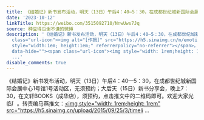 ```yaml
---
title: 《结婚记》新书发布活动，明天（13日）午后4：40—5：30，在成都世纪城新国际会展中心1号馆1号活动区，无须预约；大后天（15日）新书分享会，晚上7：30，在文轩B...
date: '2023-10-12'
linkTitle: https://weibo.com/3515092710/NnwUws7Jq
source: 种豆得瓜谢不谦的微博
description: '《结婚记》新书发布活动，明天（13日）午后4：40—5：30，在成都世纪城新国际会展中心1号馆1号活动区，无须预约；大后天（15日）新书分享会，晚上7：30，在文轩BOOKS（成华店），须预约，点击推文中的二维码即可。欢迎大家光临<span
  class="url-icon"><img alt="[作揖]" src="https://h5.sinaimg.cn/m/emoticon/icon/others/h_zuoyi-519f80d31c.png"
  style="width:1em; height:1em;" referrerpolicy="no-referrer"></span>。转责编马燕推文：<a href="https://weibo.cn/sinaurl?u=https%3A%2F%2Fmp.weixin.qq.com%2Fs%2FaNoS7UlIa27MKUQGcSGVeg"
  data-hide=""><span class="url-icon"><img style="width: 1rem;height: 1rem" src="https://h5.sinaimg.cn/upload/2015/09/25/3/timeli
  ...'
disable_comments: true
---
```

《结婚记》新书发布活动，明天（13日）午后4：40—5：30，在成都世纪城新国际会展中心1号馆1号活动区，无须预约；大后天（15日）新书分享会，晚上7：30，在文轩BOOKS（成华店），须预约，点击推文中的二维码即可。欢迎大家光临<span class="url-icon"><img alt="[作揖]" src="https://h5.sinaimg.cn/m/emoticon/icon/others/h_zuoyi-519f80d31c.png" style="width:1em; height:1em;" referrerpolicy="no-referrer"></span>。转责编马燕推文：<a href="https://weibo.cn/sinaurl?u=https%3A%2F%2Fmp.weixin.qq.com%2Fs%2FaNoS7UlIa27MKUQGcSGVeg" data-hide=""><span class="url-icon"><img style="width: 1rem;height: 1rem" src="https://h5.sinaimg.cn/upload/2015/09/25/3/timeli ...